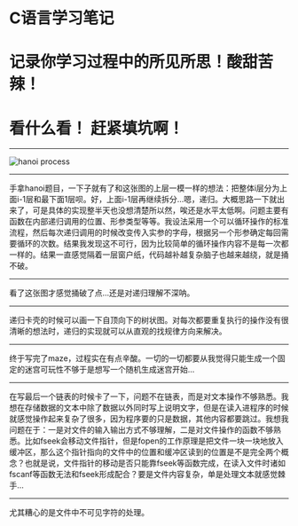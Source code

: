 # C语言学习笔记

# 记录你学习过程中的所见所思！酸甜苦辣！

# 看什么看！ 赶紧填坑啊！
***
![hanoi process](C:\Users\administratorx\Desktop\20220917150502.jpg)
***
手拿hanoi题目，一下子就有了和这张图的上层一模一样的想法：把整体i层分为上面i-1层和最下面1层呗。好，上面i-1层再继续拆分...嗯，递归。大概思路一下就出来了，可是具体的实现整半天也没想清楚所以然，唉还是水平太低啊。问题主要有函数在内部递归调用的位置、形参类型等等。我设法采用一个可以循环操作的标准流程，然后每次递归调用的时候改变传入实参的字母，根据另一个形参确定每回需要循环的次数。结果我发现这不可行，因为比较简单的循环操作内容不是每一次都一样的。结果一直感觉隔着一层窗户纸，代码越补越复杂脑子也越来越绕，就是捅不破。
***
看了这张图才感觉捅破了点...还是对递归理解不深呐。
***
递归卡壳的时候可以画一下自顶向下的树状图。对每次都要重复执行的操作没有很清晰的想法时，递归的实现就可以从直观的找规律方向来解决。
***
终于写完了maze，过程实在有点辛酸。一切的一切都要从我觉得只能生成一个固定的迷宫可玩性不够于是想写一个随机生成迷宫开始...
***
在写最后一个链表的时候卡了一下，问题不在链表，而是对文本操作不够熟悉。我想在存储数据的文本中除了数据以外同时写上说明文字，但是在读入进程序的时候就感觉操作起来复杂了很多，因为程序要的只是数据，其他内容都要跳过。我想我问题在于：一是对文件的输入输出方式不够理解，二是对文件操作的函数不够熟悉。比如fseek会移动文件指针，但是fopen的工作原理是把文件一块一块地放入缓冲区，那么这个指针指向的文件中的位置和缓冲区读到的位置是不是完全两个概念？也就是说，文件指针的移动是否只能靠fseek等函数完成，在读入文件时诸如fscanf等函数无法和fseek形成配合？要是文件内容复杂，单是处理文本就感觉棘手...
***
尤其糟心的是文件中不可见字符的处理。